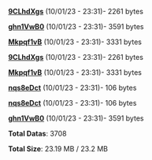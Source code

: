 [**9CLhdXgs**](/data/9CLhdXgs.txt) (10/01/23 - 23:31)- 2261 bytes

[**ghn1VwB0**](/data/ghn1VwB0.txt) (10/01/23 - 23:31)- 3591 bytes

[**Mkpqf1vB**](/data/Mkpqf1vB.txt) (10/01/23 - 23:31)- 3331 bytes

[**9CLhdXgs**](/data/9CLhdXgs.txt) (10/01/23 - 23:31)- 2261 bytes

[**Mkpqf1vB**](/data/Mkpqf1vB.txt) (10/01/23 - 23:31)- 3331 bytes

[**nqs8eDct**](/data/nqs8eDct.txt) (10/01/23 - 23:31)- 106 bytes

[**nqs8eDct**](/data/nqs8eDct.txt) (10/01/23 - 23:31)- 106 bytes

[**ghn1VwB0**](/data/ghn1VwB0.txt) (10/01/23 - 23:31)- 3591 bytes

**Total Datas**: 3708

**Total Size**: 23.19 MB / 23.2 MB